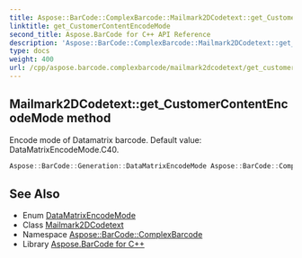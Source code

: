 ```yaml
---
title: Aspose::BarCode::ComplexBarcode::Mailmark2DCodetext::get_CustomerContentEncodeMode method
linktitle: get_CustomerContentEncodeMode
second_title: Aspose.BarCode for C++ API Reference
description: 'Aspose::BarCode::ComplexBarcode::Mailmark2DCodetext::get_CustomerContentEncodeMode method. Encode mode of Datamatrix barcode. Default value: DataMatrixEncodeMode.C40 in C++.'
type: docs
weight: 400
url: /cpp/aspose.barcode.complexbarcode/mailmark2dcodetext/get_customercontentencodemode/
---
```

## Mailmark2DCodetext::get_CustomerContentEncodeMode method


Encode mode of Datamatrix barcode. Default value: DataMatrixEncodeMode.C40.

```cpp
Aspose::BarCode::Generation::DataMatrixEncodeMode Aspose::BarCode::ComplexBarcode::Mailmark2DCodetext::get_CustomerContentEncodeMode() const
```

## See Also

* Enum [DataMatrixEncodeMode](../../../aspose.barcode.generation/datamatrixencodemode/)
* Class [Mailmark2DCodetext](../)
* Namespace [Aspose::BarCode::ComplexBarcode](../../)
* Library [Aspose.BarCode for C++](../../../)
